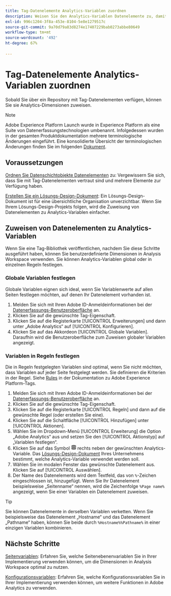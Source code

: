 ```yaml
---
title: Tag-Datenelemente Analytics-Variablen zuordnen
description: Weisen Sie den Analytics-Variablen Datenelemente zu, damit Sie sie als Dimensionen in Analysis Workspace verwenden können.
exl-id: 996c1204-3f8a-453e-8104-5e8e1279517c
source-git-commit: 9a70d79a83d8274e17407229bab0273abbe80649
workflow-type: tm+mt
source-wordcount: '492'
ht-degree: 67%

---
```


# Tag-Datenelemente Analytics-Variablen zuordnen

Sobald Sie über ein Repository mit Tag-Datenelementen verfügen, können Sie sie Analytics-Dimensionen zuweisen.

>[!NOTE]
>Adobe Experience Platform Launch wurde in Experience Platform als eine Suite von Datenerfassungstechnologien umbenannt. Infolgedessen wurden in der gesamten Produktdokumentation mehrere terminologische Änderungen eingeführt. Eine konsolidierte Übersicht der terminologischen Änderungen finden Sie im folgenden [Dokument](https://experienceleague.adobe.com/docs/experience-platform/tags/term-updates.html?lang=en).

## Voraussetzungen

[Ordnen Sie Datenschichtobjekte Datenelementen](layer-to-elements.md) zu: Vergewissern Sie sich, dass Sie mit Tag-Datenelementen vertraut sind und mehrere Elemente zur Verfügung haben.

[Erstellen Sie ein Lösungs-Design-Dokument](../prepare/solution-design.md): Ein Lösungs-Design-Dokument ist für eine übersichtliche Organisation unverzichtbar. Wenn Sie Ihrem Lösungs-Design-Projekts folgen, wird die Zuweisung von Datenelementen zu Analytics-Variablen einfacher.

## Zuweisen von Datenelementen zu Analytics-Variablen

Wenn Sie eine Tag-Bibliothek veröffentlichen, nachdem Sie diese Schritte ausgeführt haben, können Sie benutzerdefinierte Dimensionen in Analysis Workspace verwenden. Sie können Analytics-Variablen global oder in einzelnen Regeln festlegen.

### Globale Variablen festlegen

Globale Variablen eignen sich ideal, wenn Sie Variablenwerte auf allen Seiten festlegen möchten, auf denen Ihr Datenelement vorhanden ist.

1. Melden Sie sich mit Ihren Adobe ID-Anmeldeinformationen bei der [Datenerfassungs-Benutzeroberfläche](https://experience.adobe.com/data-collection) an.
1. Klicken Sie auf die gewünschte Tag-Eigenschaft.
1. Klicken Sie auf die Registerkarte [!UICONTROL Erweiterungen] und dann unter „Adobe Analytics“ auf [!UICONTROL Konfigurieren].
1. Klicken Sie auf das Akkordeon [!UICONTROL Globale Variablen]. Daraufhin wird die Benutzeroberfläche zum Zuweisen globaler Variablen angezeigt.

### Variablen in Regeln festlegen

Die in Regeln festgelegten Variablen sind optimal, wenn Sie nicht möchten, dass Variablen auf jeder Seite festgelegt werden. Sie definieren die Kriterien in der Regel. Siehe [Rules](https://experienceleague.adobe.com/docs/experience-platform/tags/ui/rules.html) in der Dokumentation zu Adobe Experience Platform-Tags.

1. Melden Sie sich mit Ihren Adobe ID-Anmeldeinformationen bei der [Datenerfassungs-Benutzeroberfläche](https://experience.adobe.com/data-collection) an.
1. Klicken Sie auf die gewünschte Tag-Eigenschaft.
1. Klicken Sie auf die Registerkarte [!UICONTROL Regeln] und dann auf die gewünschte Regel (oder erstellen Sie eine).
1. Klicken Sie auf die Schaltfläche [!UICONTROL Hinzufügen] unter [!UICONTROL Aktionen].
1. Wählen Sie im Dropdown-Menü [!UICONTROL Erweiterung] die Option „Adobe Analytics“ aus und setzen Sie den [!UICONTROL Aktionstyp] auf „Variablen festlegen“.
1. Klicken Sie auf das Symbol ![Datenelement](assets/data-element.png) rechts neben der gewünschten Analytics-Variable. Das [Lösungs-Design-Dokument](../prepare/solution-design.md) Ihres Unternehmens bestimmt, welche Analytics-Variable verwendet werden soll.
1. Wählen Sie im modalen Fenster das gewünschte Datenelement aus. Klicken Sie auf [!UICONTROL Auswählen].
1. Der Name des Datenelements wird dem Textfeld, das von `%`-Zeichen eingeschlossen ist, hinzugefügt. Wenn Sie Ihr Datenelement beispielsweise „Seitenname“ nennen, wird die Zeichenfolge `%Page name%` angezeigt, wenn Sie einer Variablen ein Datenelement zuweisen.

>[!TIP]
>
>Sie können Datenelemente in derselben Variablen verketten. Wenn Sie beispielsweise das Datenelement „Hostname“ und das Datenelement „Pathname“ haben, können Sie beide durch `%Hostname%%Pathname%` in einer einzigen Variablen kombinieren.

## Nächste Schritte

[Seitenvariablen](../vars/page-vars/page-variables.md): Erfahren Sie, welche Seitenebenenvariablen Sie in Ihrer Implementierung verwenden können, um die Dimensionen in Analysis Workspace optimal zu nutzen.

[Konfigurationsvariablen](../vars/config-vars/configuration-variables.md): Erfahren Sie, welche Konfigurationsvariablen Sie in Ihrer Implementierung verwenden können, um weitere Funktionen in Adobe Analytics zu verwenden.
